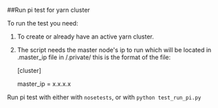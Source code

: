 ##Run pi test for yarn cluster

To run the test you need:

1. To create or already have an active yarn cluster.

2. The script needs the master node's ip to run which will be located in .master_ip file in <projectroot>/.private/ this is the format of the file:

    [cluster]
    
    master_ip = x.x.x.x


Run pi test with either with `nosetests`, or  with `python test_run_pi.py`
